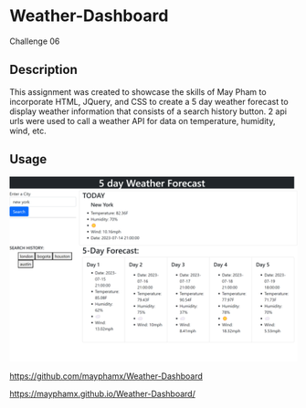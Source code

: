 # Weather-Dashboard
Challenge 06

## Description
This assignment was created to showcase the skills of May Pham to incorporate HTML, JQuery, and CSS to create a 5 day weather forecast to display weather information that consists of a search history button. 2 api urls were used to call a weather API for data on temperature, humidity, wind, etc. 

## Usage
![Webpage Screenshot](./Assets/screencapture.png)

https://github.com/mayphamx/Weather-Dashboard

https://mayphamx.github.io/Weather-Dashboard/ 